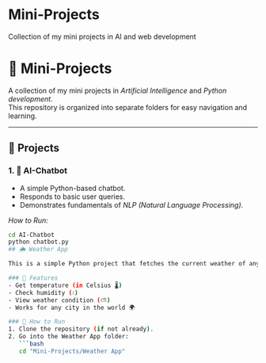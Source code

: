 # Mini-Projects
Collection of my mini projects in AI and web development
# 🌟 Mini-Projects

A collection of my mini projects in *Artificial Intelligence* and *Python development*.  
This repository is organized into separate folders for easy navigation and learning.

---

## 📂 Projects

### 1. 🤖 AI-Chatbot
- A simple Python-based chatbot.
- Responds to basic user queries.
- Demonstrates fundamentals of *NLP (Natural Language Processing)*.

*How to Run:*
```bash
cd AI-Chatbot
python chatbot.py
## 🌦 Weather App

This is a simple Python project that fetches the current weather of any city using the *OpenWeatherMap API*.

### 📌 Features
- Get temperature (in Celsius 🌡)
- Check humidity (💧)
- View weather condition (⛅)
- Works for any city in the world 🌍

### 🚀 How to Run
1. Clone the repository (if not already).
2. Go into the Weather App folder:
   ```bash
   cd "Mini-Projects/Weather App"
